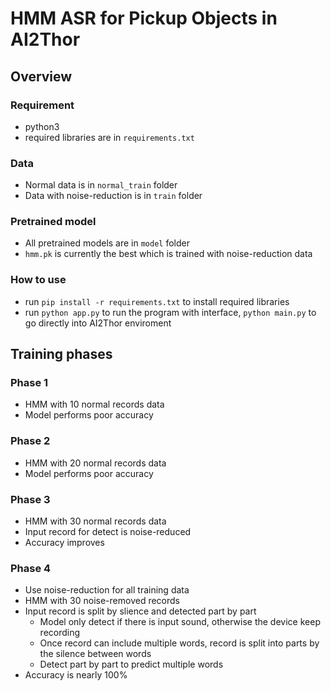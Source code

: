 # HMM ASR for Pickup Objects in AI2Thor

## Overview
### Requirement
  * python3
  * required libraries are in `requirements.txt`

### Data
  * Normal data is in `normal_train` folder
  * Data with noise-reduction is in `train` folder

### Pretrained model
  * All pretrained models are in `model` folder  
  * `hmm.pk` is currently the best which is trained with noise-reduction data

### How to use
  * run ```pip install -r requirements.txt``` to install required libraries
  * run ```python app.py``` to run the program with interface, ```python main.py``` to go directly into AI2Thor enviroment

## Training phases
### Phase 1
  * HMM with 10 normal records data
  * Model performs poor accuracy

### Phase 2
  * HMM with 20 normal records data
  * Model performs poor accuracy

### Phase 3
  * HMM with 30 normal records data
  * Input record for detect is noise-reduced
  * Accuracy improves

### Phase 4
  * Use noise-reduction for all training data
  * HMM with 30 noise-removed records
  * Input record is split by slience and detected part by part
    * Model only detect if there is input sound, otherwise the device keep recording
    * Once record can include multiple words, record is split into parts by the silence between words
    * Detect part by part to predict multiple words
  * Accuracy is nearly 100%